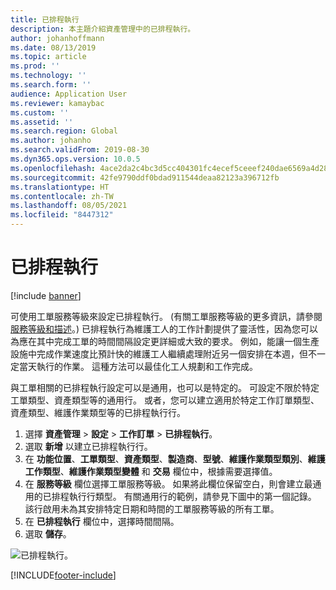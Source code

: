 ```yaml
---
title: 已排程執行
description: 本主題介紹資產管理中的已排程執行。
author: johanhoffmann
ms.date: 08/13/2019
ms.topic: article
ms.prod: ''
ms.technology: ''
ms.search.form: ''
audience: Application User
ms.reviewer: kamaybac
ms.custom: ''
ms.assetid: ''
ms.search.region: Global
ms.author: johanho
ms.search.validFrom: 2019-08-30
ms.dyn365.ops.version: 10.0.5
ms.openlocfilehash: 4ace2da2c4bc3d5cc404301fc4ecef5ceeef240dae6569a4d28f621b02637930
ms.sourcegitcommit: 42fe9790ddf0bdad911544deaa82123a396712fb
ms.translationtype: HT
ms.contentlocale: zh-TW
ms.lasthandoff: 08/05/2021
ms.locfileid: "8447312"
---
```

# <a name="scheduled-execution"></a>已排程執行

[!include [banner](../../includes/banner.md)]

 

可使用工單服務等級來設定已排程執行。 (有關工單服務等級的更多資訊，請參閱[服務等級和描述](service-level-and-description.md)。) 已排程執行為維護工人的工作計劃提供了靈活性，因為您可以為應在其中完成工單的時間間隔設定更詳細或大致的要求。 例如，能讓一個生產設施中完成作業速度比預計快的維護工人繼續處理附近另一個安排在本週，但不一定當天執行的作業。 這種方法可以最佳化工人規劃和工作完成。

與工單相關的已排程執行設定可以是通用，也可以是特定的。 可設定不限於特定工單類型、資產類型等的通用行。 或者，您可以建立適用於特定工作訂單類型、資產類型、維護作業類型等的已排程執行行。

1. 選擇 **資產管理** \> **設定** \> **工作訂單** \> **已排程執行**。
2. 選取 **新增** 以建立已排程執行行。
3. 在 **功能位置**、**工單類型**、**資產類型**、**製造商**、**型號**、**維護作業類型類別**、**維護工作類型**、**維護作業類型變體** 和 **交易** 欄位中，根據需要選擇值。
4. 在 **服務等級** 欄位選擇工單服務等級。 如果將此欄位保留空白，則會建立最通用的已排程執行行類型。 有關通用行的範例，請參見下圖中的第一個記錄。 該行啟用未為其安排特定日期和時間的工單服務等級的所有工單。
5. 在 **已排程執行** 欄位中，選擇時間間隔。
6. 選取 **儲存**。

![已排程執行。](media/20-setup-for-work-orders.png)


[!INCLUDE[footer-include](../../../includes/footer-banner.md)]